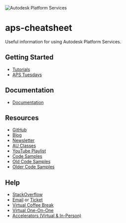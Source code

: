 <picture>
  <source media="(prefers-color-scheme: dark)" srcset="https://cdn.autodesk.io/logo/white/stacked.png">
  <source media="(prefers-color-scheme: light)" srcset="https://cdn.autodesk.io/logo/black/stacked.png">
  <img alt="Autodesk Platform Services" src="https://cdn.autodesk.io/logo/black/stacked.png">
</picture>

# aps-cheatsheet

Useful information for using Autodesk Platform Services.

## Getting Started
- [Tutorials](https://tutorials.autodesk.io/)
- [APS Tuesdays](https://autodesk.zoom.us/webinar/register/WN_uSmQ4HxgSoK1a8YekMCK2A)

## Documentation
- [Documentation](https://aps.autodesk.com/developer/documentation)

## Resources
- [GitHub](https://github.com/autodesk-platform-services)
- [Blog](https://aps.autodesk.com/blog)
- [Newsletter](https://aps.autodesk.com/community-events#signup)
- [AU Classes](https://www.autodesk.com/autodesk-university/search?fields.topic=Software+Development)
- [YouTube Playlist](https://youtube.com/playlist?list=PL_6ApchKwjN9CZCqUl4RZrsyDvnTV1Jgb&si=seoTcYlptg-bsCjf)
- [Code Samples](https://aps.autodesk.com/code-samples)
- [Old Code Samples](https://forge-showroom.autodesk.io/)
- [Older Code Samples](https://forge-rcdb.autodesk.io/configurator)

## Help
- [StackOverflow](https://aps.autodesk.com/blog)
- [Email](mailto:aps.help@aps.com) or [Ticket](https://aps.autodesk.com/contact-support)
- [Virtual Coffee Break](https://autodesk.zoom.us/meeting/register/tJYvdumtrj8iH9XHLkJQ75VuKwntIPaXHvxT)
- [Virtual One-On-One](https://calendly.com/autodesk-platform-services)
- [Accelerators (Virtual & In-Person)](https://aps.autodesk.com/accelerator-program)
